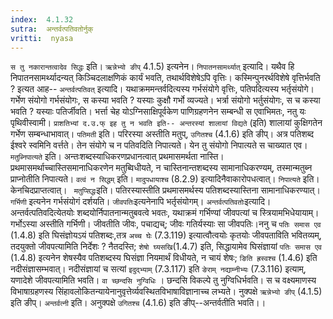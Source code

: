 ```yaml
---
index:  4.1.32
sutra:  अन्तर्वत्पतिवतोर्नुक्
vritti:  nyasa
---
```


`स तु नकारान्तत्वादेव सिद्धः` इति। `ऋन्नेभ्यो ङीप्` 4.1.5) इत्यनेन। `निपातनसामर्थ्यात्` इत्यादि। यथैव हि निपातनसामर्थ्यादन्यत् किञ्चिदलाक्षणिकं कार्यं भवति, तथार्थविशेषेऽपि वृत्तिः। कस्मिन्पुनरर्थविशेषे वृत्तिर्भवति ? इत्यत आह-- `अन्तर्वत्पतिवत्` इत्यादि। यथाक्रममन्तर्वदित्यस्य गर्भसंयोगे वृत्तिः, पतिपदित्यस्य भर्तृसंयोगे। गर्भेण संयोगो गर्भसंयोगः, स कस्या भवति ? यस्याः कुक्षौ गर्भो व्यज्यते। भर्त्रा संयोगो भर्तुसंयोगः, स च कस्या भवति ? यस्याः पतिर्जीवति। भर्त्ता चेह योऽग्निसाक्षिपूर्वकेण पाणिग्रहणनेन सम्बन्धी स एवाभिमतः, नतु यः पृथिवीस्वामी। `प्राशतिभ्यां द.उ.फ् इह तु न भवति इति-- अन्तरस्यां शालायां विद्यते` (इति) शालायां कुक्षिगतेन गर्भेण सम्बन्धाभावात्। `पतिमती` इति। परिरस्या अस्तीति मतुप्, `उगितश्च` (4.1.6) इति ङीप्। अत्र पतिशब्द ईश्वरे स्वमिनि वर्त्तते। तेन संयोगे च न पतिवदिति निपात्यते। येन तु संयोगो निपात्यते स चाख्यात एव।
`मतुब्निपात्यते` इति। अन्तःशब्दस्याधिकरणप्रधानत्वात् प्रथमासमर्थता नास्ति। प्रथमासमर्थाच्चास्तिसमानाधिकरणेन मतुब्विधीयते, न चास्तिनान्तशब्दस्य सामानाधिकरण्यम्, तस्मान्मतुब्न प्राप्नोतीति निपात्यते। `वत्वं न सिद्धम्` इति। `मादुपधायाश्च` (8.2.9) इत्यादिनैवाकारोपधत्वात्। `निपात्यते` इति। केनचिदप्राप्तत्वात्। ` मतुप्सिद्धः`इति। पतिरस्यास्तीति प्रथमासमर्थस्य पतिशब्दस्यास्तिना सामानाधिकरण्यात्। `गर्भिणी` इत्यनेन गर्भसंयोगं दर्शयति। `जीवपतिः`इत्यनेनापि भर्तृसंयोगम्।
`अन्तर्वत्पतिवतोः`इत्यादि। अन्तर्वत्पतिवदित्येतयोः शब्दयोर्निपातनान्मतुबवत्वे भवतः, यथाक्रमं गर्भिण्यां जीवपत्यां च स्त्रियामभिधेयायाम्। गर्भोऽस्या अस्तीति गर्भिणी। जीवतीति जीवः, पचाद्यच्; जीवः गतिर्यस्याः सा जीवपतिः।ननु च `पतिः समास एव` (1.4.8) इति घिसंज्ञोयऽयं पतिशब्दः,तत्र `अच्च घेः` (7.3.119) इत्यात्वौत्वयोः कृतयोः जीवपताविति भवितव्यम्, तदयुक्तो जीवपत्यामिति निर्देशः ? नैतदस्ति; `शेषो घ्यसखि`(1.4.7) इति, सिद्धायामेव घिसंज्ञायां `पतिः समास एव` (1.4.8) इत्यनेन शेषस्यैव पतिशब्दस्य घिसंज्ञा नियमार्थं विधीयते, न चायं शेषः; `ङिति ह्रस्वश्च` (1.4.6) इति नदीसंज्ञासम्भवात्। नदीसंज्ञायां च सत्यां `इदुद्भ्याम्` (7.3.117) इति `ङेराम् नद्याम्नीभ्यः` (7.3.116) इत्याम्, यणादेशे जीवपत्यामिति भवति। `वा च्छन्दसि नुग्विधिः` । छन्दसि विकल्पे तु नुग्विधिर्भवति। स च वक्ष्यमाणस्य विभाषाग्रहणस्य सिंहावलोकितन्यायेनानुवृत्तेर्व्यवस्थितविभाषाविज्ञानाच्च लभ्यते। नुक्पक्षे `ऋन्नेभ्यो ङीप्` (4.1.5) इति ङीप्। `अन्तर्वत्नी` इति। अनुक्पक्षे `उगितश्च` (4.1.6) इति ङीप्--अन्तर्वतीति भवति।।

